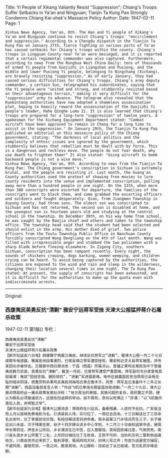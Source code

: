 Title: Yi People of Xikang Valiantly Resist "Suppression"; Chiang's Troops Suffer Setbacks in Ya'an and Ningyuan; Tianjin Ta Kung Pao Strongly Condemns Chiang Kai-shek's Massacre Policy
Author:
Date: 1947-02-11
Page: 1

    Xinhua News Agency, Yan'an, 8th. The Han and Yi people of Xikang's Ya'an and Ningyuan continue to resist Chiang's troops' "encirclement and suppression." According to a Chengdu dispatch in the Tianjin Ta Kung Pao on January 27th, fierce fighting in various parts of Ya'an has caused setbacks for Chiang's troops within the county. Chiang's troops in Lingguan County near Ya'an were besieged, and it is reported that a certain regimental commander was also captured. Furthermore, according to news from the Ronghua West China Daily: tens of thousands of armed Yi people from Guojizhi in Liangshan and Puxiong, and the middle and lower Puxiong Yi people, belonging to Ningchang (Xichang), are bravely resisting "suppression." As of early January, they had caused serious difficulties for Chiang's troops. Chiang's army deputy commander, a certain Sun, telegraphed his subordinates, saying that the Yi people were "united and strong, and stubbornly resisted based on their advantageous terrain," making it very difficult for the "suppression" army to advance. The telegram also revealed that the Kuomintang authorities have now adopted a shameless assassination plot, hoping to heavily reward the assassination of the Guojizhi Yi people's leader, Hahe Qinghe Lumu Zi. It is also learned that Chiang's troops are prepared for a long-term "suppression" of twelve years. A spokesman for the Xichang Equipment Department stated: "Combat aircraft have been approved to remain in Chang for a long time to assist in the suppression." On January 29th, the Tianjin Ta Kung Pao published an editorial on this massacre policy of the Chiang government, stating: "The darkness of local politics and the complexity of ethnic issues are ignored by the government, which stubbornly believes that rebellion must be dealt with by force. This is a dangerous and reckless move. The people do not fear death, why use death to frighten them!" It also stated: "Using aircraft to bomb backward people is not a wise move."
    Xinhua News Agency, Yan'an, 9th. According to news from the Tianjin Ta Kung Pao: The Chiang government's conscription in Sichuan is extremely brutal, and the people are resisting it. Last month, the Guang'an County authorities used the pretext of showing free movies to lure county residents into the venue and implemented conscription, pulling away more than a hundred people in one night. On the 13th, when more than 300 conscripts were escorted for departure, the families of the conscripts went to block them, and some grabbed the escorting officers and soldiers and fought desperately. Qian, from Jiangmen Township in Xuyong County, had three sons. The eldest son was conscripted to Sichuan and has not returned, the second son is disabled at home, and the youngest son is fourteen years old and studying at the central school in the township. On December 30th, on his way home from school, he was caught by the Baojia chief and others and taken to the township office. The township head said that the student had been selected and should enlist in the army. His mother died of grief. Two police officers from the Toutu Township Public Office in Nanchuan County forcibly conscripted Wang Dongliang on the 4th of last month. Wang was filled with irrepressible anger and stabbed the two policemen with a sharp blade before fleeing elsewhere. In Zigong City, southern Sichuan, conscription has been rampant recently. Every night, the sounds of chickens crowing, dogs barking, women weeping, and children crying can be heard. To avoid being captured by the authorities, the citizens are exposed to the wind and rain and sleep in the wilderness, changing their location several times in one night. The Ta Kung Pao stated: At present, the supply of conscripts has been exhausted, and it is difficult for the authorities to make up the quota even with indiscriminate arrests.



<hr /> 

Original: 


### 西康夷民英勇反抗“清剿”  雅安宁远蒋军受挫  天津大公报猛抨蒋介石屠杀政策

1947-02-11
第1版()
专栏：

    西康夷民英勇反抗“清剿”
    雅安宁远蒋军受挫
    天津大公报猛抨蒋介石屠杀政策
    【新华社延安八日电】西康雅宁两属汉夷民，继续反抗蒋军之“进剿”。据津大公报一月二十七日成都专电透露，雅属各地战事激烈，已使县境之蒋军遭受挫败，雅安附近灵关县蒋军被围，并传某团长亦被俘去。又据蓉华西日报消息：宁昌（西昌）所属凉山、普雄之果鸡支夷民及中下普雄夷民数万武装，英勇反抗“清剿”，截至一月初，已使蒋军遭受严重困难。蒋军副司令孙某曾电其部属谓：夷民“团结坚强，据险顽抗”，“进剿”军进展甚难。电中在披露国民党当局现已采用无耻的暗杀阴谋，想重赏刺杀果鸡支夷民领袖哈合青合鲁木子。另悉：蒋军且已准备作十二年之长期“进剿”。西昌设备部发言人称：“作战飞机已奉准长期留昌协助进剿。”一月二十九日，津大公报对蒋政府此一屠杀政策发表社评称：“地方政治的黑暗，民族问题的复杂，政府置之不顾，硬认为叛乱必须施诸武力，这是危险卤莽的举动。民不畏死，奈何以死惧之！”并谓：“以飞机轰炸落后人民，非明智之举”。
    【新华社延安九日电】据津大公报消息：蒋政府在川征兵，备极残暴，人民时予反抗。广安县当局上月以放映免费电影为名，引诱县民入场，实行拉丁，一夜拉去百余。十三日解送壮丁三百余名出发时，壮丁家属前往拦阻，有扭住解送官兵拚命者。叙永县属江门乡钱氏所生三子，长子被征出川未返，次子残废在家，幼子十四岁肄业该乡中心学校，十二月三十日由校返家中途，被保甲长等抓住，押至乡公所后，乡长谓该生已中签，应入营服役。其母因悲痛过度，气绝而死。南川县头渡乡乡公所警丁二名，上月四日强拉壮丁王栋良，王怒不可抑，当执利刃将二警刺倒逃遁他方。川南自贡市近来抓丁，每到深夜，辄闻鸡鸣犬吠，妇啼儿号之声；市民为逃避官方捕捉，不避风雨，露宿荒郊，一夜之间，数易其地。大公报称：目前壮丁业已枯竭，官方乱抓亦难足额。
